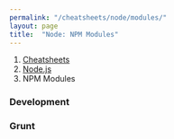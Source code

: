 ```yaml
---
permalink: "/cheatsheets/node/modules/"
layout: page
title:  "Node: NPM Modules"
---
```


<ol class="breadcrumb">
  <li><a href="/cheatsheets">Cheatsheets</a></li>
  <li><a href="/cheatsheets/node">Node.js</a></li>
  <li class="active">NPM Modules</li>
</ol>


### Development


### Grunt



